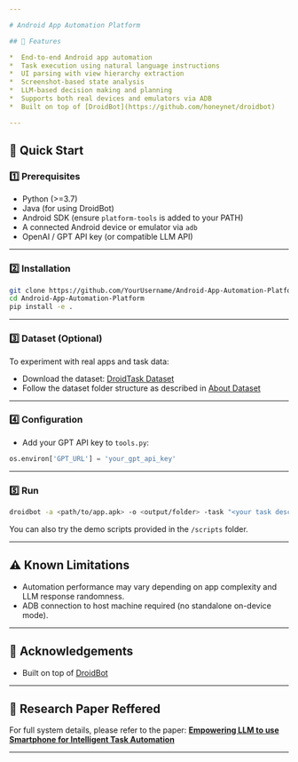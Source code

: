 ```yaml
---

# Android App Automation Platform

## 🔧 Features

*  End-to-end Android app automation
*  Task execution using natural language instructions
*  UI parsing with view hierarchy extraction
*  Screenshot-based state analysis
*  LLM-based decision making and planning
*  Supports both real devices and emulators via ADB
*  Built on top of [DroidBot](https://github.com/honeynet/droidbot)

---
```


## 🚀 Quick Start

### 1️⃣ Prerequisites

* Python (>=3.7)
* Java (for using DroidBot)
* Android SDK (ensure `platform-tools` is added to your PATH)
* A connected Android device or emulator via `adb`
* OpenAI / GPT API key (or compatible LLM API)

---

### 2️⃣ Installation

```bash
git clone https://github.com/YourUsername/Android-App-Automation-Platform.git
cd Android-App-Automation-Platform
pip install -e .
```

---

### 3️⃣ Dataset (Optional)

To experiment with real apps and task data:

* Download the dataset: [DroidTask Dataset](https://drive.google.com/file/d/1HcI3m3tLPaVr4aktvajBFur6zfULV0kh/view?usp=sharing)
* Follow the dataset folder structure as described in [About Dataset](#about-dataset)

---

### 4️⃣ Configuration

* Add your GPT API key to `tools.py`:

```python
os.environ['GPT_URL'] = 'your_gpt_api_key'
```

---

### 5️⃣ Run

```bash
droidbot -a <path/to/app.apk> -o <output/folder> -task "<your task description>" -keep_env -keep_app
```

You can also try the demo scripts provided in the `/scripts` folder.

---

## ⚠ Known Limitations

* Automation performance may vary depending on app complexity and LLM response randomness.
* ADB connection to host machine required (no standalone on-device mode).

---

## 🤝 Acknowledgements

* Built on top of [DroidBot](https://github.com/honeynet/droidbot)

---

## 🔬 Research Paper Reffered

For full system details, please refer to the paper:
**[Empowering LLM to use Smartphone for Intelligent Task Automation](https://arxiv.org/abs/2308.15272)**

---
